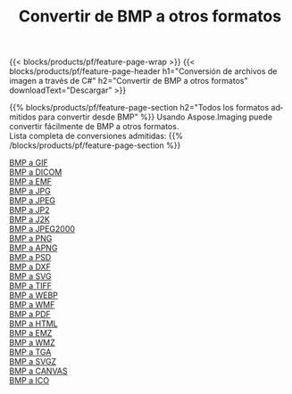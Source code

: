 ﻿---
title: Convertir de BMP a otros formatos 
weight: 3920
url: /es/net/conversion/from/bmp 
lang: es
langdirlevel: 2
locales: zh-hans,ja,it,ru,de,es,fr,nl,id,lt,pl,pt,vi,tr,ko,zh-hant,ar,hi,th,sv,cs,uk,he
description: Usando Aspose.Imaging puede convertir fácilmente de BMP a otros formatos
---

{{< blocks/products/pf/feature-page-wrap >}}
{{< blocks/products/pf/feature-page-header h1="Conversión de archivos de imagen a través de C#" h2="Convertir de BMP a otros formatos" downloadText="Descargar" >}}


{{% blocks/products/pf/feature-page-section  h2="Todos los formatos admitidos para convertir desde BMP" %}}
Usando Aspose.Imaging puede convertir fácilmente de BMP a otros formatos.
<br/>
Lista completa de conversiones admitidas:
{{% /blocks/products/pf/feature-page-section %}}
<div class="container-fluid productfamilypage bg-gray">
    <div class="convertypes bg-gray agp-content section">
        <div class="container">
		<div class="row other-converters">
		    <div class='col-md-2 other-converter remove-lp remove-rp'><a href="/imaging/es/net/conversion/bmp-to-gif" >BMP a GIF</a></div><div class='col-md-2 other-converter remove-lp remove-rp'><a href="/imaging/es/net/conversion/bmp-to-dicom" >BMP a DICOM</a></div><div class='col-md-2 other-converter remove-lp remove-rp'><a href="/imaging/es/net/conversion/bmp-to-emf" >BMP a EMF</a></div><div class='col-md-2 other-converter remove-lp remove-rp'><a href="/imaging/es/net/conversion/bmp-to-jpg" >BMP a JPG</a></div><div class='col-md-2 other-converter remove-lp remove-rp'><a href="/imaging/es/net/conversion/bmp-to-jpeg" >BMP a JPEG</a></div><div class='col-md-2 other-converter remove-lp remove-rp'><a href="/imaging/es/net/conversion/bmp-to-jp2" >BMP a JP2</a></div><div class='col-md-2 other-converter remove-lp remove-rp'><a href="/imaging/es/net/conversion/bmp-to-j2k" >BMP a J2K</a></div><div class='col-md-2 other-converter remove-lp remove-rp'><a href="/imaging/es/net/conversion/bmp-to-jpeg2000" >BMP a JPEG2000</a></div><div class='col-md-2 other-converter remove-lp remove-rp'><a href="/imaging/es/net/conversion/bmp-to-png" >BMP a PNG</a></div><div class='col-md-2 other-converter remove-lp remove-rp'><a href="/imaging/es/net/conversion/bmp-to-apng" >BMP a APNG</a></div><div class='col-md-2 other-converter remove-lp remove-rp'><a href="/imaging/es/net/conversion/bmp-to-psd" >BMP a PSD</a></div><div class='col-md-2 other-converter remove-lp remove-rp'><a href="/imaging/es/net/conversion/bmp-to-dxf" >BMP a DXF</a></div><div class='col-md-2 other-converter remove-lp remove-rp'><a href="/imaging/es/net/conversion/bmp-to-svg" >BMP a SVG</a></div><div class='col-md-2 other-converter remove-lp remove-rp'><a href="/imaging/es/net/conversion/bmp-to-tiff" >BMP a TIFF</a></div><div class='col-md-2 other-converter remove-lp remove-rp'><a href="/imaging/es/net/conversion/bmp-to-webp" >BMP a WEBP</a></div><div class='col-md-2 other-converter remove-lp remove-rp'><a href="/imaging/es/net/conversion/bmp-to-wmf" >BMP a WMF</a></div><div class='col-md-2 other-converter remove-lp remove-rp'><a href="/imaging/es/net/conversion/bmp-to-pdf" >BMP a PDF</a></div><div class='col-md-2 other-converter remove-lp remove-rp'><a href="/imaging/es/net/conversion/bmp-to-html" >BMP a HTML</a></div><div class='col-md-2 other-converter remove-lp remove-rp'><a href="/imaging/es/net/conversion/bmp-to-emz" >BMP a EMZ</a></div><div class='col-md-2 other-converter remove-lp remove-rp'><a href="/imaging/es/net/conversion/bmp-to-wmz" >BMP a WMZ</a></div><div class='col-md-2 other-converter remove-lp remove-rp'><a href="/imaging/es/net/conversion/bmp-to-tga" >BMP a TGA</a></div><div class='col-md-2 other-converter remove-lp remove-rp'><a href="/imaging/es/net/conversion/bmp-to-svgz" >BMP a SVGZ</a></div><div class='col-md-2 other-converter remove-lp remove-rp'><a href="/imaging/es/net/conversion/bmp-to-canvas" >BMP a CANVAS</a></div><div class='col-md-2 other-converter remove-lp remove-rp'><a href="/imaging/es/net/conversion/bmp-to-ico" >BMP a ICO</a></div>
                </div>
        </div>
    </div>
</div>
<br/>

